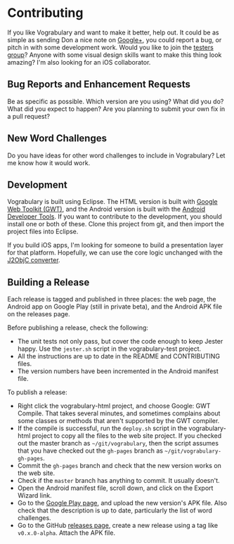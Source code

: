 Contributing
============
If you like Vograbulary and want to make it better, help out. It could be as
simple as sending Don a nice note on [Google+][g+], you could report a bug,
or pitch in with some development work. Would you like to join the
[testers group][testers]? Anyone with some visual design skills want to make
this thing look amazing? I'm also looking for an iOS collaborator.

Bug Reports and Enhancement Requests
------------------------------------
Be as specific as possible. Which version are you using? What did you do? What
did you expect to happen? Are you planning to submit your own fix in a pull
request?

New Word Challenges
-------------------
Do you have ideas for other word challenges to include in Vograbulary? Let me
know how it would work.

Development
-----------
Vograbulary is built using Eclipse. The HTML version is built with
[Google Web Toolkit (GWT)][gwt], and the Android version is built with the
[Android Developer Tools][adt]. If you want to contribute to the development,
you should install one or both of these. Clone this project from git, and then
import the project files into Eclipse.

If you build iOS apps, I'm looking for someone to build a presentation layer for
that platform. Hopefully, we can use the core logic unchanged with the
[J2ObjC converter][j2objc].

Building a Release
------------------
Each release is tagged and published in three places: the web page, the Android
app on Google Play (still in private beta), and the Android APK file on the
releases page.

Before publishing a release, check the following:

* The unit tests not only pass, but cover the code enough to keep Jester happy.
    Use the `jester.sh` script in the vograbulary-test project.
* All the instructions are up to date in the README and CONTRIBUTING files.
* The version numbers have been incremented in the Android manifest file.

To publish a release:

* Right click the vograbulary-html project, and choose Google: GWT Compile. That
    takes several minutes, and sometimes complains about some classes or methods
    that aren't supported by the GWT compiler.
* If the compile is successful, run the `deploy.sh` script in the
    vograbulary-html project to copy all the files to the web site project. If
    you checked out the master branch as `~/git/vograbulary`, then the script
    assumes that you have checked out the `gh-pages` branch as
    `~/git/vograbulary-gh-pages`.
* Commit the `gh-pages` branch and check that the new version works on the web
    site.
* Check if the `master` branch has anything to commit. It usually doesn't.
* Open the Android manifest file, scroll down, and click on the Export Wizard
    link.
* Go to the [Google Play page][google], and upload the new version's APK file.
    Also check that the description is up to date, particularly the list of word
    challenges.
* Go to the GitHub [releases page][releases], create a new release using a tag
    like `v0.x.0-alpha`. Attach the APK file.

[g+]: http://google.com/+donkirkby
[testers]: https://plus.google.com/communities/103264778621024783530
[gwt]: http://www.gwtproject.org/
[adt]: https://developer.android.com/tools/help/adt.html
[j2objc]: http://j2objc.org/
[releases]: https://github.com/donkirkby/vograbulary/releases
[google]: https://play.google.com/apps/publish
